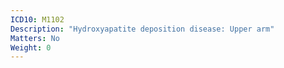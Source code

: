 ```yaml
---
ICD10: M1102
Description: "Hydroxyapatite deposition disease: Upper arm"
Matters: No
Weight: 0
---
```


